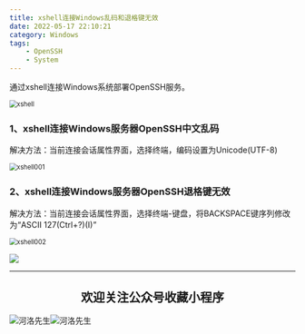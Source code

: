 ```yaml
---
title: xshell连接Windows乱码和退格键无效
date: 2022-05-17 22:10:21
category: Windows
tags: 
    - OpenSSH
    - System
---
```


通过xshell连接Windows系统部署OpenSSH服务。

<img src="https://s2.loli.net/2022/06/06/WF6A7pkqbnIdUlC.jpg" alt="xshell" style="zoom:80%;" />

### 1、xshell连接Windows服务器OpenSSH中文乱码

解决方法：当前连接会话属性界面，选择终端，编码设置为Unicode(UTF-8)

<img src="https://s2.loli.net/2022/06/06/oZDBecCPmsW75Ej.png" alt="xshell001" style="zoom:80%;" />

### 2、xshell连接Windows服务器OpenSSH退格键无效

解决方法：当前连接会话属性界面，选择终端-键盘，将BACKSPACE键序列修改为“ASCII 127(Ctrl+?)(I)”

<img src="https://s2.loli.net/2022/06/06/VmdxUG25grRz9hc.png" alt="xshell002" style="zoom:80%;" />



![](https://s2.loli.net/2022/06/24/cxZCrmoFPD5JSuv.gif)

---

## <center>欢迎关注公众号收藏小程序</center>

![河洛先生](https://s2.loli.net/2022/06/23/bYdtKDC2U5J7iWr.jpg)![河洛先生](https://s2.loli.net/2022/06/23/PlUgz5KSHm7OBke.jpg)